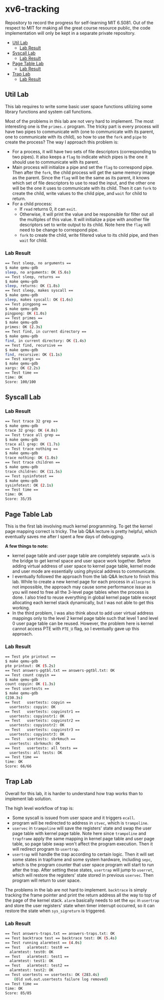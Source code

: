 # xv6-tracking
Repository to record the progress for self-learning MIT 6.S081. Out of the respect to MIT for making all the great course resource public, the code implementation will only be kept in a separate private repository.
- [Util Lab](#util-lab)
    - [Lab Result](#lab-result)
- [Syscall Lab](#syscall-lab)
    - [Lab Result](#lab-result-2)
- [Page Table Lab](#page-table-lab)
    - [Lab Result](#lab-result-3)
- [Trap Lab](#trap-lab)
    - [Lab Result](#lab-result-4)

## Util Lab
This lab requires to write some basic user space functions utilizing some library functions and system call functions.

Most of the problems in this lab are not very hard to implement. The most interesting one is the `primes.c` program. The tricky part is every process will have two pipes to communicate with (one to communicate with its parent, one to communicate with its child), so how to use the `fork` and `pipe` to create the process? The way I approach this problem is:
- For a process, it will have two sets of file descriptors (corresponding to two pipes). It also keeps a `flag` to indicate which pipes is the one it should use to communicate with its parent.
- Main process will initialize a pipe and set the `flag` to correspond pipe. Then after the `fork`, the child process will get the same memory image as the parent. Since the `flag` will be the same as its parent, it knows which set of file descriptors to use to read the input, and the other one will be the one it uses to communicate with its child. Then it can `fork` to create the child, write values to the child pipe, and `wait` for child to return.
- For a child process:
    - If `read` returns 0, it can `exit`.
    - Otherwise, it will print the value and be responsible for filter out all the multiples of this value. It will initialize a pipe with another file descriptors set to write output to its child. Note here the `flag` will need to be change to correspond pipe.
    - `fork` to create the child, write filtered value to its child pipe, and then `wait` for child.

### Lab Result
```sh
== Test sleep, no arguments ==
$ make qemu-gdb
sleep, no arguments: OK (5.6s)
== Test sleep, returns ==
$ make qemu-gdb
sleep, returns: OK (1.8s)
== Test sleep, makes syscall ==
$ make qemu-gdb
sleep, makes syscall: OK (1.6s)
== Test pingpong ==
$ make qemu-gdb
pingpong: OK (1.0s)
== Test primes ==
$ make qemu-gdb
primes: OK (2.3s)
== Test find, in current directory ==
$ make qemu-gdb
find, in current directory: OK (1.4s)
== Test find, recursive ==
$ make qemu-gdb
find, recursive: OK (1.1s)
== Test xargs ==
$ make qemu-gdb
xargs: OK (2.2s)
== Test time ==
time: OK
Score: 100/100
```

## Syscall Lab

### Lab Result
```sh
== Test trace 32 grep ==
$ make qemu-gdb
trace 32 grep: OK (4.8s)
== Test trace all grep ==
$ make qemu-gdb
trace all grep: OK (1.7s)
== Test trace nothing ==
$ make qemu-gdb
trace nothing: OK (1.0s)
== Test trace children ==
$ make qemu-gdb
trace children: OK (11.5s)
== Test sysinfotest ==
$ make qemu-gdb
sysinfotest: OK (2.1s)
== Test time ==
time: OK
Score: 35/35
```

## Page Table Lab
This is the first lab involving much kernel programming. To get the kernel page mapping correct is tricky. The lab Q&A lecture is pretty helpful, which eventually saves me after I spent a few days of debugging.

**A few things to note:**
- kernel page table and user page table are completely separate. `walk` is the bridge to get kernel space and user space work together. Before adding virtual address of user space to kernel page table, kernel mode and user mode are essentially using physical address to communicate.
- I eventually followed the approach from the lab Q&A lecture to finish this lab. While to create a new kernel page for each process in `allocproc` is not impossible, the approach may cause some performance issue as you will need to free all the 3-level page tables when the process is done. I also tried to reuse everything in global kernel page table except allocating each kernel stack dynamically, but I was not able to get this working.
- In the third problem, I was also think about to add user virtual address mappings only to the level 2 kernel page table such that level 1 and level 0 user page table can be reused. However, the problem here is kernel cannot access PTE with `PTE_U` flag, so I eventually gave up this approach.

### Lab Result
```sh
== Test pte printout ==
$ make qemu-gdb
pte printout: OK (5.2s)
== Test answers-pgtbl.txt == answers-pgtbl.txt: OK
== Test count copyin ==
$ make qemu-gdb
count copyin: OK (1.3s)
== Test usertests ==
$ make qemu-gdb
(230.3s)
== Test   usertests: copyin ==
  usertests: copyin: OK
== Test   usertests: copyinstr1 ==
  usertests: copyinstr1: OK
== Test   usertests: copyinstr2 ==
  usertests: copyinstr2: OK
== Test   usertests: copyinstr3 ==
  usertests: copyinstr3: OK
== Test   usertests: sbrkmuch ==
  usertests: sbrkmuch: OK
== Test   usertests: all tests ==
  usertests: all tests: OK
== Test time ==
time: OK
Score: 66/66
```


## Trap Lab
Overall for this lab, it is harder to understand how trap works than to implement lab solution.

The high level workflow of trap is:
- Some syscall is issued from user space and it triggers `ecall`.
- program will be redirected to address in `stvec`, which is `trampoline`.
- `uservec` in `trampoline` will save the registers' state and swap the user page table with kernel page table. Note here since `trampoline` and `trapframe` apply the same mapping in kernel page table and user page table, so page table swap won't affect the program execution. Then it will redirect program to `usertrap`.
- `usertrap` will handle the trap according to certain logic. Then it will set some states in trapframe and some system hardware, including `sepc`, which is the program counter that user space program will start to run after the trap. After setting these states, `usertrap` will jump to `userret`, which will restore the registers' state stored in previous `uservec`. Then program will return to user space.

The problems in the lab are not hard to implement. `backtrace` is simply tracking the frame pointer and print the return address all the way to top of the page of the kernel stack. `alarm` basically needs to set the `epc` in `usertrap` and store the user registers' state when timer interrupt occurred, so it can restore the state when `sys_sigreturn` is triggered.

### Lab Result
```sh
== Test answers-traps.txt == answers-traps.txt: OK
== Test backtrace test == backtrace test: OK (5.4s)
== Test running alarmtest == (4.0s)
== Test   alarmtest: test0 ==
  alarmtest: test0: OK
== Test   alarmtest: test1 ==
  alarmtest: test1: OK
== Test   alarmtest: test2 ==
  alarmtest: test2: OK
== Test usertests == usertests: OK (283.4s)
    (Old xv6.out.usertests failure log removed)
== Test time ==
time: OK
Score: 85/85
```
